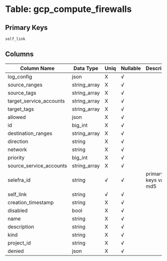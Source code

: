 # Table: gcp_compute_firewalls

## Primary Keys 

```
self_link
```


## Columns 

|  Column Name   |  Data Type  | Uniq | Nullable | Description | 
|  ----  | ----  | ----  | ----  | ---- | 
| log_config | json | X | √ |  | 
| source_ranges | string_array | X | √ |  | 
| source_tags | string_array | X | √ |  | 
| target_service_accounts | string_array | X | √ |  | 
| target_tags | string_array | X | √ |  | 
| allowed | json | X | √ |  | 
| id | big_int | X | √ |  | 
| destination_ranges | string_array | X | √ |  | 
| direction | string | X | √ |  | 
| network | string | X | √ |  | 
| priority | big_int | X | √ |  | 
| source_service_accounts | string_array | X | √ |  | 
| selefra_id | string | √ | √ | primary keys value md5 | 
| self_link | string | √ | √ |  | 
| creation_timestamp | string | X | √ |  | 
| disabled | bool | X | √ |  | 
| name | string | X | √ |  | 
| description | string | X | √ |  | 
| kind | string | X | √ |  | 
| project_id | string | X | √ |  | 
| denied | json | X | √ |  | 


